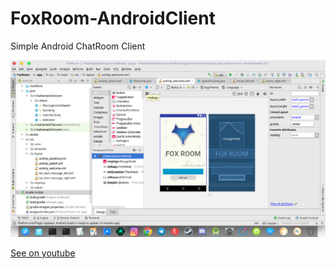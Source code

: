 # FoxRoom-AndroidClient
Simple Android ChatRoom Client

![Alt text](https://raw.githubusercontent.com/kiahamedi/FoxRoom-Client/master/screen.png "Optional title")

[See on youtube](https://www.youtube.com/watch?v=wSeHk8szgk4)
